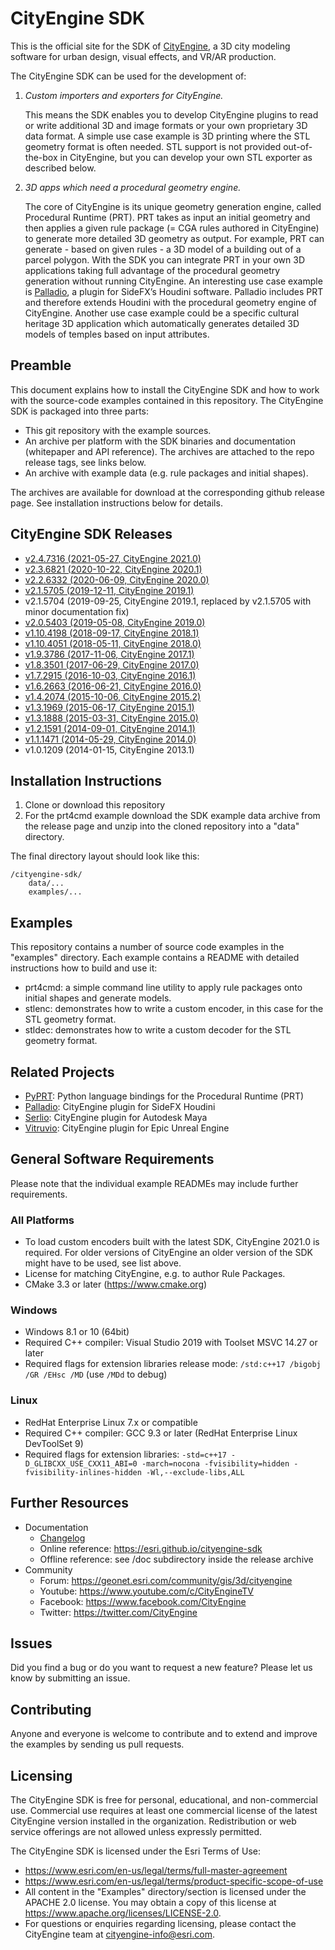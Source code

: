 # CityEngine SDK

This is the official site for the SDK of [CityEngine](https://www.esri.com/en-us/arcgis/products/esri-cityengine/overview), a 3D city modeling software for urban design, visual effects, and VR/AR production.

The CityEngine SDK can be used for the development of:

1. *Custom importers and exporters for CityEngine.*

   This means the SDK enables you to develop CityEngine plugins to read or write additional 3D and image formats or your own proprietary 3D data format. A simple use case example is 3D printing where the STL geometry format is often needed. STL support is not provided out-of-the-box in CityEngine, but you can develop your own STL exporter as described below.

2. *3D apps which need a procedural geometry engine.*

   The core of CityEngine is its unique geometry generation engine, called Procedural Runtime (PRT). PRT takes as input an initial geometry and then applies a given rule package (= CGA rules authored in CityEngine) to generate more detailed 3D geometry as output. For example, PRT can generate - based on given rules - a 3D model of a building out of a parcel polygon. With the SDK you can integrate PRT in your own 3D applications taking full advantage of the procedural geometry generation without running CityEngine. An interesting use case example is [Palladio](https://github.com/esri/palladio), a plugin for SideFX’s Houdini software. Palladio includes PRT and therefore extends Houdini with the procedural geometry engine of CityEngine. Another use case example could be a specific cultural heritage 3D application which automatically generates detailed 3D models of temples based on input attributes.

## Preamble

This document explains how to install the CityEngine SDK and how to work with the source-code examples contained in this repository. The CityEngine SDK is packaged into three parts:

* This git repository with the example sources.
* An archive per platform with the SDK binaries and documentation (whitepaper and API reference). The archives are attached to the repo release tags, see links below.
* An archive with example data (e.g. rule packages and initial shapes).

The archives are available for download at the corresponding github release page. See installation instructions below for details.

## CityEngine SDK Releases

* [v2.4.7316 (2021-05-27, CityEngine 2021.0)](https://github.com/Esri/cityengine-sdk/releases/tag/2.4.7316)
* [v2.3.6821 (2020-10-22, CityEngine 2020.1)](https://github.com/Esri/cityengine-sdk/releases/tag/2.3.6821)
* [v2.2.6332 (2020-06-09, CityEngine 2020.0)](https://github.com/Esri/cityengine-sdk/releases/tag/2.2.6332)
* [v2.1.5705 (2019-12-11, CityEngine 2019.1)](https://github.com/Esri/cityengine-sdk/releases/tag/2.1.5705)
* v2.1.5704 (2019-09-25, CityEngine 2019.1, replaced by v2.1.5705 with minor documentation fix)
* [v2.0.5403 (2019-05-08, CityEngine 2019.0)](https://github.com/Esri/cityengine-sdk/releases/tag/2.0.5403)
* [v1.10.4198 (2018-09-17, CityEngine 2018.1)](https://github.com/Esri/cityengine-sdk/releases/tag/1.10.4198)
* [v1.10.4051 (2018-05-11, CityEngine 2018.0)](https://github.com/Esri/cityengine-sdk/releases/tag/1.10.4051)
* [v1.9.3786 (2017-11-06, CityEngine 2017.1)](https://github.com/Esri/cityengine-sdk/releases/tag/1.9.3786)
* [v1.8.3501 (2017-06-29, CityEngine 2017.0)](https://github.com/Esri/cityengine-sdk/releases/tag/1.8.3501)
* [v1.7.2915 (2016-10-03, CityEngine 2016.1)](https://github.com/Esri/cityengine-sdk/releases/tag/1.7.2915)
* [v1.6.2663 (2016-06-21, CityEngine 2016.0)](https://github.com/Esri/cityengine-sdk/releases/tag/1.6.2663)
* [v1.4.2074 (2015-10-06, CityEngine 2015.2)](https://github.com/Esri/cityengine-sdk/releases/tag/1.4.2074)
* [v1.3.1969 (2015-06-17, CityEngine 2015.1)](https://github.com/Esri/cityengine-sdk/releases/tag/1.3.1969)
* [v1.3.1888 (2015-03-31, CityEngine 2015.0)](https://github.com/Esri/cityengine-sdk/releases/tag/1.3.1888)
* [v1.2.1591 (2014-09-01, CityEngine 2014.1)](https://github.com/Esri/cityengine-sdk/releases/tag/1.2.1591)
* [v1.1.1471 (2014-05-29, CityEngine 2014.0)](https://github.com/Esri/cityengine-sdk/releases/tag/1.1.1471)
* v1.0.1209 (2014-01-15, CityEngine 2013.1)

## Installation Instructions

1. Clone or download this repository
1. For the prt4cmd example download the SDK example data archive from the release page and unzip into the cloned repository into a "data" directory.

The final directory layout should look like this:

```text
/cityengine-sdk/
    data/...
    examples/...
```

## Examples

This repository contains a number of source code examples in the "examples" directory. Each example contains a README with detailed instructions how to build and use it:

* prt4cmd: a simple command line utility to apply rule packages onto initial shapes and generate models.
* stlenc: demonstrates how to write a custom encoder, in this case for the STL geometry format.
* stldec: demonstrates how to write a custom decoder for the STL geometry format.

## Related Projects

* [PyPRT](https://esri.github.io/cityengine/pyprt): Python language bindings for the Procedural Runtime (PRT)
* [Palladio](https://esri.github.io/cityengine/palladio): CityEngine plugin for SideFX Houdini
* [Serlio](https://esri.github.io/cityengine/serlio): CityEngine plugin for Autodesk Maya
* [Vitruvio](https://esri.github.io/cityengine/vitruvio): CityEngine plugin for Epic Unreal Engine

## General Software Requirements

Please note that the individual example READMEs may include further requirements.

### All Platforms

* To load custom encoders built with the latest SDK, CityEngine 2021.0 is required. For older versions of CityEngine an older version of the SDK might have to be used, see list above.
* License for matching CityEngine, e.g. to author Rule Packages.
* CMake 3.3 or later (<https://www.cmake.org>)

### Windows

* Windows 8.1 or 10 (64bit)
* Required C++ compiler: Visual Studio 2019 with Toolset MSVC 14.27 or later
* Required flags for extension libraries release mode: `/std:c++17 /bigobj /GR /EHsc /MD` (use `/MDd` to debug)

### Linux

* RedHat Enterprise Linux 7.x or compatible
* Required C++ compiler: GCC 9.3 or later (RedHat Enterprise Linux DevToolSet 9)
* Required flags for extension libraries: `-std=c++17 -D_GLIBCXX_USE_CXX11_ABI=0 -march=nocona -fvisibility=hidden -fvisibility-inlines-hidden -Wl,--exclude-libs,ALL`

## Further Resources

* Documentation
  * [Changelog](changelog.md)
  * Online reference: <https://esri.github.io/cityengine-sdk>
  * Offline reference: see /doc subdirectory inside the release archive
* Community
  * Forum: <https://geonet.esri.com/community/gis/3d/cityengine>
  * Youtube: <https://www.youtube.com/c/CityEngineTV>
  * Facebook: <https://www.facebook.com/CityEngine>
  * Twitter: <https://twitter.com/CityEngine>

## Issues

Did you find a bug or do you want to request a new feature? Please let us know by submitting an issue.

## Contributing

Anyone and everyone is welcome to contribute and to extend and improve the examples by sending us pull requests.

## Licensing

The CityEngine SDK is free for personal, educational, and non-commercial use. Commercial use requires at least one commercial license of the latest CityEngine version installed in the organization. Redistribution or web service offerings are not allowed unless expressly permitted.

The CityEngine SDK is licensed under the Esri Terms of Use:

* <https://www.esri.com/en-us/legal/terms/full-master-agreement>
* <https://www.esri.com/en-us/legal/terms/product-specific-scope-of-use>
* All content in the "Examples" directory/section is licensed under the APACHE 2.0 license. You may obtain a copy of this license at <https://www.apache.org/licenses/LICENSE-2.0>.
* For questions or enquiries regarding licensing, please contact the CityEngine team at cityengine-info@esri.com.
